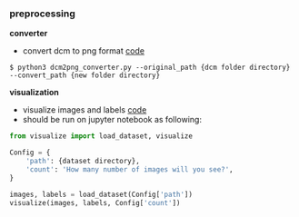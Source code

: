 ### preprocessing

**converter**
- convert dcm to png format [code](https://github.com/yujinkim1/moai-challenge/tree/develop/preprocessing/dcm2png_converter.py)

```
$ python3 dcm2png_converter.py --original_path {dcm folder directory} --convert_path {new folder directory}
```

**visualization**
- visualize images and labels [code](https://github.com/yujinkim1/moai-challenge/tree/develop/preprocessing/visualize.py)
- should be run on jupyter notebook as following:

```python
from visualize import load_dataset, visualize

Config = {
    'path': {dataset directory},
    'count': 'How many number of images will you see?',
}

images, labels = load_dataset(Config['path'])
visualize(images, labels, Config['count'])
```
